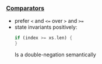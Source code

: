 ### [Comparators](<https://matklad.github.io/2023/09/13/comparative-analysis.html>)
- prefer `<` and `<=` over `>` and `>=`
- state invariants positively:
    ```rs
    if (index >= xs.len) {
    }
    ```
    Is a double-negation semantically


